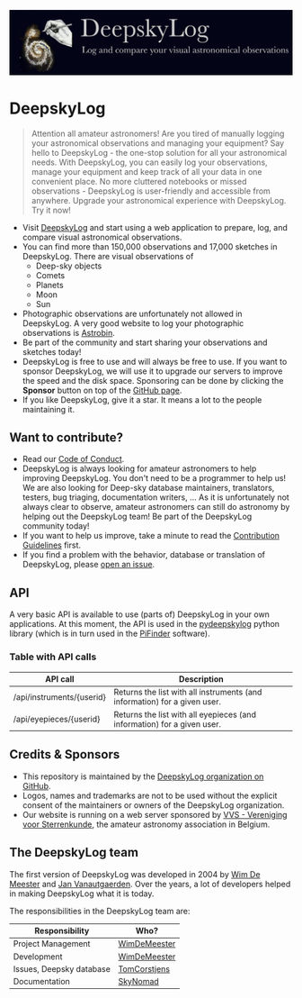 [![Logo](deepskylog/public/images/logo2.png)](https://www.deepskylog.org/)

# DeepskyLog

> Attention all amateur astronomers! Are you tired of manually logging your astronomical observations and managing your
> equipment? Say hello to DeepskyLog - the one-stop solution for all your astronomical needs. With DeepskyLog, you can
> easily log your observations, manage your equipment and keep track of all your data in one convenient place. No more
> cluttered notebooks or missed observations - DeepskyLog is user-friendly and accessible from anywhere. Upgrade your
> astronomical experience with DeepskyLog. Try it now!

* Visit [DeepskyLog](https://www.deepskylog.org) and start using a web application to prepare, log, and compare visual
  astronomical observations.
* You can find more than 150,000 observations and 17,000 sketches in DeepskyLog. There are visual observations of
    * Deep-sky objects
    * Comets
    * Planets
    * Moon
    * Sun
* Photographic observations are unfortunately not allowed in DeepskyLog. A very good website to log your photographic
  observations is [Astrobin](https://www.astrobin.com/welcome/).
* Be part of the community and start sharing your observations and sketches today!
* DeepskyLog is free to use and will always be free to use. If you want to sponsor DeepskyLog, we will use it to upgrade
  our servers to improve the speed and the disk space. Sponsoring can be done by clicking the **Sponsor** button on top
  of the [GitHub page](https://github.com/DeepskyLog/DeepskyLog).
* If you like DeepskyLog, give it a star. It means a lot to the people maintaining it.

## Want to contribute?

* Read our [Code of Conduct](CODE_OF_CONDUCT.md).
* DeepskyLog is always looking for amateur astronomers to help improving DeepskyLog. You don't need to be a programmer
  to help us! We are also looking for Deep-sky database maintainers, translators, testers, bug triaging, documentation
  writers, ... As it is unfortunately not always clear to observe, amateur astronomers can still do astronomy by helping
  out the DeepskyLog team! Be part of the DeepskyLog community today!
* If you want to help us improve, take a minute to read the [Contribution Guidelines](CONTRIBUTING.md) first.
* If you find a problem with the behavior, database or translation of DeepskyLog,
  please [open an issue](https://github.com/DeepskyLog/DeepskyLog/issues/new/choose).

## API

A very basic API is available to use (parts of) DeepskyLog in your own applications. At this moment, the API is used
in the [pydeepskylog](https://github.com/DeepskyLog/pydeepskylog) python library (which is in turn used in the
[PiFinder](https://www.pifinder.io/) software).

### Table with API calls

| API call                  | Description                                                               |
|---------------------------|---------------------------------------------------------------------------|
| /api/instruments/{userid} | Returns the list with all instruments (and information) for a given user. |
| /api/eyepieces/{userid}   | Returns the list with all eyepieces (and information) for a given user.   |

## Credits & Sponsors

* This repository is maintained by the [DeepskyLog organization on GitHub](https://github.com/DeepskyLog).
* Logos, names and trademarks are not to be used without the explicit consent of the maintainers or owners of the
  DeepskyLog organization.
* Our website is running on a web server sponsored by [VVS - Vereniging voor Sterrenkunde](http://www.vvs.be/), the
  amateur astronomy association in Belgium.

## The DeepskyLog team

The first version of DeepskyLog was developed in 2004 by [Wim De Meester](https://github.com/WimDeMeester)
and [Jan Vanautgaerden](https://github.com/orgs/DeepskyLog/people/janvanautgaerden). Over the years, a lot of developers
helped in making DeepskyLog what it is today.

The responsibilities in the DeepskyLog team are:

| Responsibility           | Who?                                            |
|--------------------------|-------------------------------------------------|
| Project Management       | [WimDeMeester](https://github.com/WimDeMeester) |
| Development              | [WimDeMeester](https://github.com/WimDeMeester) |
| Issues, Deepsky database | [TomCorstjens](https://github.com/TomCorstjens) |
| Documentation            | [SkyNomad](https://github.com/SkyNomad)         |
